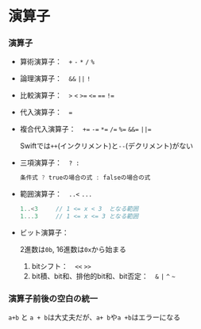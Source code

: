 # 演算子



### 演算子

* 算術演算子：　`+` `-` `*` `/` `%`

* 論理演算子：　`&&` `||` `!`

* 比較演算子：　`>` `<` `>=` `<=` `==` `!=`

* 代入演算子：　`=`

* 複合代入演算子：　`+=` `-=` `*=` `/=` `%=` `&&=` `||=`

  Swiftでは`++`(インクリメント)と`--`(デクリメント)がない

* 三項演算子：　` ? : `

  ```swift
  条件式 ? trueの場合の式 : falseの場合の式
  ```

* 範囲演算子：　`..<` `...`

  ```swift
  1..<3		// 1 <= x < 3  となる範囲
  1...3		// 1 <= x <= 3 となる範囲
  ```

* ビット演算子：

  2進数は`0b`, 16進数は`0x`から始まる

  1. bitシフト：　`<<` `>>`
  2. bit積、bit和、排他的bit和、bit否定：　`&` `|` `^` `~`



### 演算子前後の空白の統一

`a+b` と `a + b`は大丈夫だが、`a+ b`や`a +b`はエラーになる



